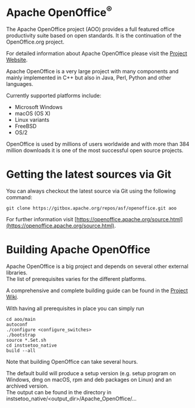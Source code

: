 # Apache OpenOffice<sup>®</sup>

The Apache OpenOffice project (AOO) provides a full featured office productivity suite based on open standards.
It is the continuation of the OpenOffice.org project.

For detailed information about Apache OpenOffice please visit the [Project Website](https://openoffice.apache.org/).

Apache OpenOffice is a very large project with many components and mainly implemented in C++ but also in Java, Perl, Python and other languages.

Currently supported platforms include:

- Microsoft Windows
- macOS (OS X)
- Linux variants
- FreeBSD
- OS/2

OpenOffice is used by millions of users worldwide and with more than 384 million downloads it is one of the most successful open source projects.

# Getting the latest sources via Git

You can always checkout the latest source via Git using the following command:
```
git clone https://gitbox.apache.org/repos/asf/openoffice.git aoo
```
For further information visit [https://openoffice.apache.org/source.html](https://openoffice.apache.org/source.html).

# Building Apache OpenOffice

Apache OpenOffice is a big project and depends on several other external libraries.\
The list of prerequisites varies for the different platforms.

A comprehensive and complete building guide can be found in the [Project Wiki](https://wiki.openoffice.org/wiki/Documentation/Building_Guide_AOO).

With having all prerequisites in place you can simply run
```
cd aoo/main
autoconf
./configure <configure_switches>
./bootstrap
source *.Set.sh
cd instsetoo_native
build --all
```
Note that building OpenOffice can take several hours.

The default build will produce a setup version (e.g. setup program on Windows, dmg on macOS, rpm and deb packages on Linux) and an archived version.\
The output can be found in the <output> directory in instsetoo_native/<output_dir>/Apache_OpenOffice/...
